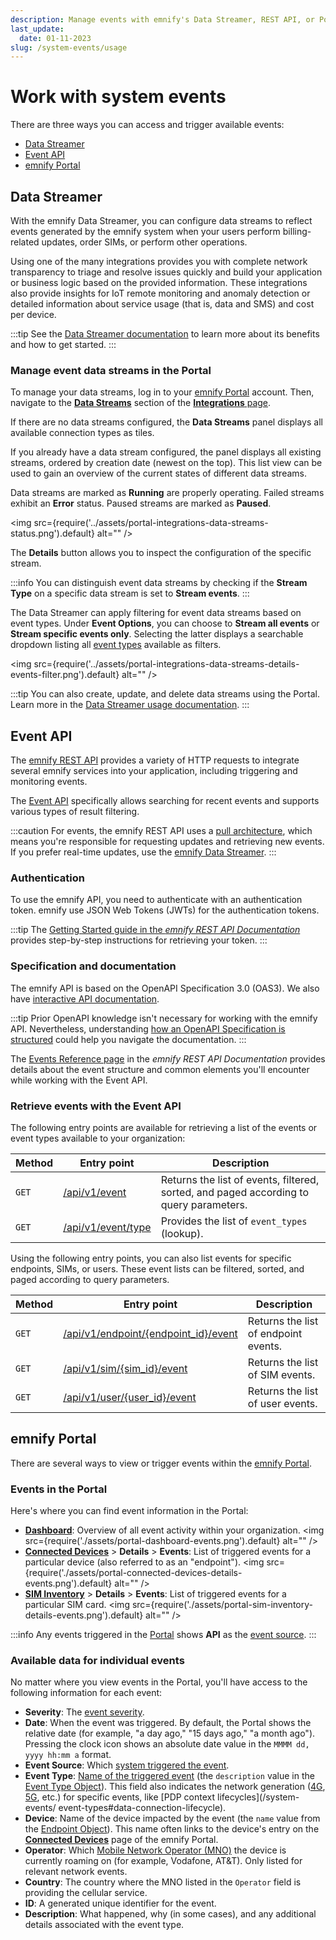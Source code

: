 ```yaml
---
description: Manage events with emnify's Data Streamer, REST API, or Portal
last_update: 
  date: 01-11-2023
slug: /system-events/usage
---
```


# Work with system events

There are three ways you can access and trigger available events:

- [Data Streamer](#data-streamer)
- [Event API](#event-api)
- [emnify Portal](#emnify-portal)

## Data Streamer

With the emnify Data Streamer, you can configure data streams to reflect events generated by the emnify system when your users perform billing-related updates, order SIMs, or perform other operations.

Using one of the many integrations provides you with complete network transparency to triage and resolve issues quickly and build your application or business logic based on the provided information.
These integrations also provide insights for IoT remote monitoring and anomaly detection or detailed information about service usage (that is, data and SMS) and cost per device.

:::tip
See the [Data Streamer documentation](/multicloud-data-streamer) to learn more about its benefits and how to get started.
:::

### Manage event data streams in the Portal

To manage your data streams, log in to your [emnify Portal](https://portal.emnify.com/) account.
Then, navigate to the [**Data Streams**](https://portal.emnify.com/integrations#data-streams) section of the [**Integrations** page](https://portal.emnify.com/integrations).

If there are no data streams configured, the **Data Streams** panel displays all available connection types as tiles.

If you already have a data stream configured, the panel displays all existing streams, ordered by creation date (newest on the top).
This list view can be used to gain an overview of the current states of different data streams.

Data streams are marked as **Running** are properly operating.
Failed streams exhibit an **Error** status.
Paused streams are marked as **Paused**.

<img
  src={require('../assets/portal-integrations-data-streams-status.png').default}
  alt=""
/>

The **Details** button allows you to inspect the configuration of the specific stream.

:::info
You can distinguish event data streams by checking if the **Stream Type** on a specific data stream is set to **Stream events**.
:::

The Data Streamer can apply filtering for event data streams based on event types.
Under **Event Options**, you can choose to **Stream all events** or **Stream specific events only**.
Selecting the latter displays a searchable dropdown listing all [event types](/system-events/event-types) available as filters.

<img
  src={require('../assets/portal-integrations-data-streams-details-events-filter.png').default}
  alt=""
/>

:::tip
You can also create, update, and delete data streams using the Portal.
Learn more in the [Data Streamer usage documentation](/multicloud-data-streamer/usage#data-streamer-in-the-portal).
:::

## Event API

The [emnify REST API](/rest) provides a variety of HTTP requests to integrate several emnify services into your application, including triggering and monitoring events.

The [Event API](#retrieve-events-with-the-event-api) specifically allows searching for recent events and supports various types of result filtering.

:::caution
For events, the emnify REST API uses a [pull architecture](https://dev.to/anubhavitis/push-vs-pull-api-architecture-1djo), which means you're responsible for requesting updates and retrieving new events.
If you prefer real-time updates, use the [emnify Data Streamer](#data-streamer).
:::

### Authentication

To use the emnify API, you need to authenticate with an authentication token.
emnify use JSON Web Tokens (JWTs) for the authentication tokens.

:::tip
The [Getting Started guide in the _emnify REST API Documentation_](https://cdn.emnify.net/api/doc/getting-started.html) provides step-by-step instructions for retrieving your token.
:::

### Specification and documentation

The emnify API is based on the OpenAPI Specification 3.0 (OAS3).
We also have [interactive API documentation](https://cdn.emnify.net/api/doc/swagger.html).  

:::tip
Prior OpenAPI knowledge isn't necessary for working with the emnify API.
Nevertheless, understanding [how an OpenAPI Specification is structured](https://oai.github.io/Documentation/specification.html) could help you navigate the documentation.
:::

The [Events Reference page](https://cdn.emnify.net/api/doc/event.html) in the _emnify REST API Documentation_ provides details about the event structure and common elements you'll encounter while working with the Event API.

### Retrieve events with the Event API

The following entry points are available for retrieving a list of the events or event types available to your organization:

| Method   | Entry point     | Description   |
| -------- | --------------- | ------------- |
| `GET`    | [/api/v1/event](https://cdn.emnify.net/api/doc/swagger.html#/Events/GetEvents)  | Returns the list of events, filtered, sorted, and paged according to query parameters. |
| `GET`    | [/api/v1/event/type](https://cdn.emnify.net/api/doc/swagger.html#/Events/EventTypeGet)  | Provides the list of `event_types` (lookup). |

Using the following entry points, you can also list events for specific endpoints, SIMs, or users.
These event lists can be filtered, sorted, and paged according to query parameters.

| Method   | Entry point     | Description   |
| -------- | --------------- | ------------- |
| `GET`    | [/api/v1/endpoint/{endpoint_id}/event](https://cdn.emnify.net/api/doc/swagger.html#/Endpoint/EndpointEventsByID)  | Returns the list of endpoint events. |
| `GET`    | [/api/v1/sim/{sim_id}/event](https://cdn.emnify.net/api/doc/swagger.html#/SIM/SimEventPagePerPageSortBySimIdAndQGet)  | Returns the list of SIM events. |
| `GET`    | [/api/v1/user/{user_id}/event](https://cdn.emnify.net/api/doc/swagger.html#/User%20Management/UserEventPagePerPageSortByUserIdAndQGet)  | Returns the list of user events. |

## emnify Portal

There are several ways to view or trigger events within the [emnify Portal](https://portal.emnify.com/).

### Events in the Portal

Here's where you can find event information in the Portal:

- [**Dashboard**](https://portal.emnify.com/): Overview of all event activity within your organization. 
<img
  src={require('./assets/portal-dashboard-events.png').default}
  alt=""
/>
- [**Connected Devices**](https://portal.emnify.com/connected-devices)&nbsp;<span aria-label="and then">></span> **Details**&nbsp;<span aria-label="and then">></span> **Events**: List of triggered events for a particular device (also referred to as an "endpoint").
<img
  src={require('./assets/portal-connected-devices-details-events.png').default}
  alt=""
/>
- [**SIM Inventory**](https://portal.emnify.com/sim-inventory)&nbsp;<span aria-label="and then">></span> **Details**&nbsp;<span aria-label="and then">></span> **Events**: List of triggered events for a particular SIM card.
<img
  src={require('./assets/portal-sim-inventory-details-events.png').default}
  alt=""
/>

:::info
Any events triggered in the [Portal](https://portal.emnify.com/) shows **API** as the [event source](/system-events#event-source).
:::

### Available data for individual events

No matter where you view events in the Portal, you'll have access to the following information for each event:

- **Severity**: The [event severity](/system-events#event-severity).
- **Date**: When the event was triggered. By default, the Portal shows the relative date (for example, "a day ago," "15 days ago," "a month ago"). 
Pressing the clock icon shows an absolute date value in the `MMMM dd, yyyy hh:mm a` format.
- **Event Source**: Which [system triggered the event](/system-events#event-source).
- **Event Type**: [Name of the triggered event](/system-events/event-types) (the `description` value in the [Event Type Object](https://cdn.emnify.net/api/doc/event.html#event-type-object)). 
This field also indicates the network generation ([4G](https://www.emnify.com/iot-glossary/4g), [5G](https://www.emnify.com/iot-glossary/5g), etc.) for specific events, like [PDP context lifecycles](/system-events/  event-types#data-connection-lifecycle).
- **Device**: Name of the device impacted by the event (the `name` value from the [Endpoint Object](https://cdn.emnify.net/api/doc/event.html#endpoint-object)). 
This name often links to the device's entry on the [**Connected Devices**](https://portal.emnify.com/connected-devices) page of the emnify Portal.
- **Operator**: Which [Mobile Network Operator (MNO)](https://www.emnify.com/iot-glossary/mno) the device is currently roaming on (for example, Vodafone, AT&T).
Only listed for relevant network events.
- **Country**: The country where the MNO listed in the `Operator` field is providing the cellular service.
- **ID**: A generated unique identifier for the event.
- **Description**: What happened, why (in some cases), and any additional details associated with the event type.

